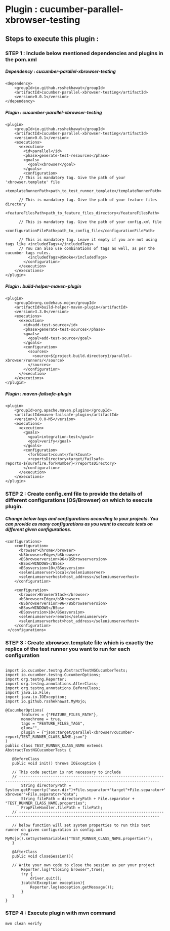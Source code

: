 # Plugin : cucumber-parallel-xbrowser-testing

## Steps to execute this plugin : 

### STEP 1 : Include below mentioned dependencies and plugins in the pom.xml

##### Dependency : cucumber-parallel-xbrowser-testing

```
<dependency>
    <groupId>io.github.rsshekhawat</groupId>
    <artifactId>cucumber-parallel-xbrowser-testing</artifactId>
    <version>0.0.1</version>
</dependency>
```

##### Plugin : cucumber-parallel-xbrowser-testing

```
<plugin>
    <groupId>io.github.rsshekhawat</groupId>
    <artifactId>cucumber-parallel-xbrowser-testing</artifactId>
    <version>0.0.1</version>
    <executions>
      <execution>
        <id>parallel</id>
        <phase>generate-test-resources</phase>
        <goals>
          <goal>xbrowser</goal>
        </goals>
        <configuration>
	  // This is mandatory tag. Give the path of your 'xbrowser.template' file
          <templateRunnerPath>path_to_test_runner_template</templateRunnerPath> 
	  
	  // This is mandatory tag. Give the path of your feature files directory
          <featureFilesPath>path_to_feature_files_directory</featureFilesPath>  
	  
	  // This is mandatory tag. Give the path of your config.xml file
          <configurationFilePath>path_to_config_file</configurationFilePath>    
	  
	  // This is mandatory tag. Leave it empty if you are not using tags like <includedTags></includedTags>
	  // You can also use combinations of tags as well, as per the cucumber tags rules.
          <includedTags>@Smoke</includedTags> 	
        </configuration>
      </execution>
    </executions>
</plugin>
```

##### Plugin : build-helper-maven-plugin

```
<plugin>
    <groupId>org.codehaus.mojo</groupId>
    <artifactId>build-helper-maven-plugin</artifactId>
    <version>3.3.0</version>
    <executions>
      <execution>
        <id>add-test-source</id>
        <phase>generate-test-sources</phase>
        <goals>
          <goal>add-test-source</goal>
        </goals>
        <configuration>
          <sources>
            <source>${project.build.directory}/parallel-xbrowser/runners/</source>
          </sources>
        </configuration>
      </execution>
    </executions>
</plugin>
```

##### Plugin : maven-failsafe-plugin

```
<plugin>
    <groupId>org.apache.maven.plugins</groupId>
    <artifactId>maven-failsafe-plugin</artifactId>
    <version>3.0.0-M5</version>
    <executions>
      <execution>
        <goals>
          <goal>integration-test</goal>
          <goal>verify</goal>
        </goals>
        <configuration>
          <forkCount>count</forkCount>
          <reportsDirectory>target/failsafe-reports-${surefire.forkNumber}</reportsDirectory>
        </configuration>
      </execution>
    </executions>
</plugin>
```

### STEP 2 : Create config.xml file to provide the details of different configurations (OS/Browser) on which to execute plugin.

##### Change below tags and configurations according to your projects. You can provide as many configurations as you want to execute tests on different given configurations.

```
<configurations>
    <configuration>
      <browser>Chrome</browser>
      <bSbrowser>Edge</bSbrowser>
      <BSbrowserversion>96</BSbrowserversion>
      <BSos>WINDOWS</BSos>
      <BSosversion>10</BSosversion>
      <seleniumserver>local</seleniumserver>
      <seleniumserverhost>host_address</seleniumserverhost>
    </configuration>

    <configuration>
      <browser>BrowserStack</browser>
      <bSbrowser>Edge</bSbrowser>
      <BSbrowserversion>96</BSbrowserversion>
      <BSos>WINDOWS</BSos>
      <BSosversion>10</BSosversion>
      <seleniumserver>remote</seleniumserver>
      <seleniumserverhost>host_address</seleniumserverhost>
    </configuration>
 </configurations>
  ```
  
  ### STEP 3 : Create xbrowser.template file which is exactly the replica of the test runner you want to run for each configuration
  
 ```  

import io.cucumber.testng.AbstractTestNGCucumberTests;
import io.cucumber.testng.CucumberOptions;
import org.testng.Reporter;
import org.testng.annotations.AfterClass;
import org.testng.annotations.BeforeClass;
import java.io.File;
import java.io.IOException;
import io.github.rsshekhawat.MyMojo;

@CucumberOptions(
        features = {"FEATURE_FILES_PATH"},
        monochrome = true,
        tags = "FEATURE_FILES_TAGS",
        glue="",
        plugin = {"json:target/parallel-xbrowser/cucumber-report/TEST_RUNNER_CLASS_NAME.json"}
)
public class TEST_RUNNER_CLASS_NAME extends AbstractTestNGCucumberTests {

    @BeforeClass
    public void init() throws IOException {

	// This code section is not necessary to include
	// ------------------------------------------------------------------------------------------------------------------------------------
        String directoryPath = System.getProperty("user.dir")+File.separator+"target"+File.separator+"parallel-xbrowser"+File.separator+"data";
        String filePath = directoryPath + File.separator + "TEST_RUNNER_CLASS_NAME.properties";
        PropFileHandler.filePath = filePath;
	// ------------------------------------------------------------------------------------------------------------------------------------
	
	// below function will set system properties to run this test runner on given configuration in config.xml
        new MyMojo().setSystemVariables("TEST_RUNNER_CLASS_NAME.properties");
    }

    @AfterClass
    public void closeSession(){

	// Write your own code to close the session as per your project
        Reporter.log("Closing browser",true);
        try {
            driver.quit();
        }catch(Exception exception){
            Reporter.log(exception.getMessage());
        }
    }
}
 ```
 
 ### STEP 4 : Execute plugin with mvn command
 
 ```
 mvn clean verify
 ```
